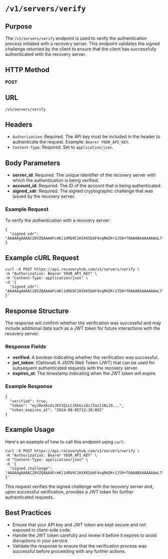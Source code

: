 # `/v1/servers/verify`

## Purpose
The `/v1/servers/verify` endpoint is used to verify the authentication process initiated with a recovery server. This endpoint validates the signed challenge returned by the client to ensure that the client has successfully authenticated with the recovery server.

## HTTP Method
**POST**

## URL
`/v1/servers/verify`

## Headers
- `Authorization`: Required. The API key must be included in the header to authenticate the request. Example: `Bearer YOUR_API_KEY`.
- `Content-Type`: Required. Set to `application/json`.

## Body Parameters
- **server_id**: Required. The unique identifier of the recovery server with which the authentication is being verified.
- **account_id**: Required. The ID of the account that is being authenticated.
- **signed_xdr**: Required. The signed cryptographic challenge that was issued by the recovery server.

### Example Request

To verify the authentication with a recovery server:

```
{
  "signed_xdr": "AAAAAgAAAACZ0VZQAAAAFcmKl1dRb9C1H3XK5bbF4vqRHZK+2JS0+T0AAABkAAAAAAmL7fQAAAAFAAAAAQA..."
}
```

## Example cURL Request

```
curl -X POST https://api.recoveryhub.com/v1/servers/verify \
-H "Authorization: Bearer YOUR_API_KEY" \
-H "Content-Type: application/json" \
-d '{
  "signed_xdr": "AAAAAgAAAACZ0VZQAAAAFcmKl1dRb9C1H3XK5bbF4vqRHZK+2JS0+T0AAABkAAAAAAmL7fQAAAAFAAAAAQA..."
}'
```

## Response Structure
The response will confirm whether the verification was successful and may include additional data such as a JWT token for future interactions with the recovery server.

### Response Fields

- **verified**: A boolean indicating whether the verification was successful.
- **jwt_token**: (Optional) A JSON Web Token (JWT) that can be used for subsequent authenticated requests with the recovery server.
- **expires_at**: The timestamp indicating when the JWT token will expire.

### Example Response

```
{
  "verified": true,
  "token": "eyJ0eXAiOiJKV1QiLCJhbGciOiJIUzI1NiJ9...",
  "token_expires_at": "2024-08-05T12:30:00Z"
}
```

## Example Usage

Here's an example of how to call this endpoint using `curl`:

```
curl -X POST https://api.recoveryhub.com/v1/servers/verify \
-H "Authorization: Bearer YOUR_API_KEY" \
-H "Content-Type: application/json" \
-d '{
  "signed_challenge": "AAAAAgAAAACZ0VZQAAAAFcmKl1dRb9C1H3XK5bbF4vqRHZK+2JS0+T0AAABkAAAAAAmL7fQAAAAFAAAAAQA..."
}'
```

This request verifies the signed challenge with the recovery server and, upon successful verification, provides a JWT token for further authenticated requests.

## Best Practices
- Ensure that your API key and JWT token are kept secure and not exposed in client-side code.
- Handle the JWT token carefully and renew it before it expires to avoid disruptions in your service.
- Validate the response to ensure that the verification process was successful before proceeding with any further actions.
